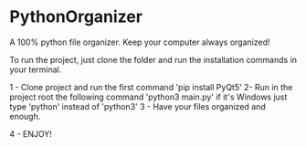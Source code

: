 # PythonOrganizer
A 100% python file organizer. Keep your computer always organized!



To run the project, just clone the folder and run the installation commands in your terminal.

1 - Clone project and run the first command 'pip install PyQt5'
2- Run in the project root the following command 'python3 main.py' if it's Windows just type 'python' instead of 'python3'
3 - Have your files organized and enough.

4 - ENJOY!
